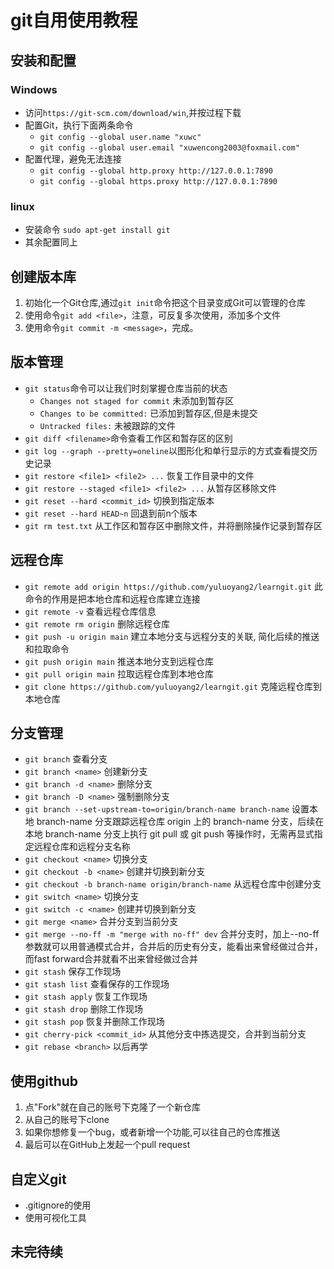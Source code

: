 # git自用使用教程
## 安装和配置
### Windows
* 访问`https://git-scm.com/download/win`,并按过程下载
* 配置Git，执行下面两条命令
  * `git config --global user.name "xuwc"`
  * `git config --global user.email "xuwencong2003@foxmail.com"`
* 配置代理，避免无法连接
  * `git config --global http.proxy http://127.0.0.1:7890`
  * `git config --global https.proxy http://127.0.0.1:7890`
### linux
* 安装命令 `sudo apt-get install git`
* 其余配置同上
## 创建版本库
1. 初始化一个Git仓库,通过`git init`命令把这个目录变成Git可以管理的仓库
2. 使用命令`git add <file>`，注意，可反复多次使用，添加多个文件
3. 使用命令`git commit -m <message>`，完成。
## 版本管理
* `git status`命令可以让我们时刻掌握仓库当前的状态
  * ```Changes not staged for commit``` 未添加到暂存区
  * ```Changes to be committed:``` 已添加到暂存区,但是未提交
  * ```Untracked files:``` 未被跟踪的文件
* `git diff <filename>`命令查看工作区和暂存区的区别
* `git log --graph --pretty=oneline`以图形化和单行显示的方式查看提交历史记录
* `git restore <file1> <file2> ...` 恢复工作目录中的文件
* `git restore --staged <file1> <file2> ...` 从暂存区移除文件
* `git reset --hard <commit_id>` 切换到指定版本
* `git reset --hard HEAD~n` 回退到前n个版本
* `git rm test.txt`   从工作区和暂存区中删除文件，并将删除操作记录到暂存区
## 远程仓库
* `git remote add origin https://github.com/yuluoyang2/learngit.git` 此命令的作用是把本地仓库和远程仓库建立连接
* `git remote -v` 查看远程仓库信息
* `git remote rm origin` 删除远程仓库
* `git push -u origin main` 建立本地分支与远程分支的关联, 简化后续的推送和拉取命令
* `git push origin main` 推送本地分支到远程仓库
* `git pull origin main` 拉取远程仓库到本地仓库
* `git clone https://github.com/yuluoyang2/learngit.git` 克隆远程仓库到本地仓库
## 分支管理
* `git branch` 查看分支
* `git branch <name>` 创建新分支
* `git branch -d <name>` 删除分支
* `git branch -D <name>` 强制删除分支
* `git branch --set-upstream-to=origin/branch-name branch-name` 设置本地 branch-name 分支跟踪远程仓库 origin 上的 branch-name 分支，后续在本地 branch-name 分支上执行 git pull 或 git push 等操作时，无需再显式指定远程仓库和远程分支名称
* `git checkout <name>` 切换分支
* `git checkout -b <name>` 创建并切换到新分支
* `git checkout -b branch-name origin/branch-name` 从远程仓库中创建分支
* `git switch <name>` 切换分支
* `git switch -c <name>` 创建并切换到新分支
* `git merge <name>` 合并分支到当前分支
* `git merge --no-ff -m "merge with no-ff" dev` 合并分支时，加上--no-ff参数就可以用普通模式合并，合并后的历史有分支，能看出来曾经做过合并，而fast forward合并就看不出来曾经做过合并
* `git stash` 保存工作现场
* `git stash list` 查看保存的工作现场
* `git stash apply` 恢复工作现场
* `git stash drop` 删除工作现场
* `git stash pop` 恢复并删除工作现场
* `git cherry-pick <commit_id>` 从其他分支中拣选提交，合并到当前分支
* `git rebase <branch>` 以后再学
## 使用github
1. 点"Fork"就在自己的账号下克隆了一个新仓库
2. 从自己的账号下clone
3. 如果你想修复一个bug，或者新增一个功能,可以往自己的仓库推送
4. 最后可以在GitHub上发起一个pull request
## 自定义git
* .gitignore的使用
* 使用可视化工具
## 未完待续





